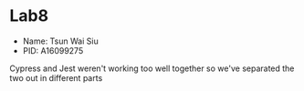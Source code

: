 # Lab8
- Name: Tsun Wai Siu
- PID:  A16099275


Cypress and Jest weren't working too well together
so we've separated the two out in different parts
